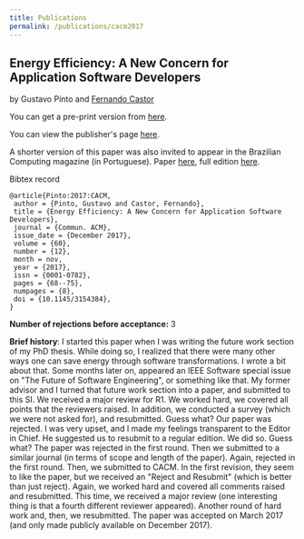 ```yaml
---
title: Publications
permalink: /publications/cacm2017
---
```


## Energy Efficiency: A New Concern for Application Software Developers ####

by Gustavo Pinto and [Fernando Castor](https://sites.google.com/a/cin.ufpe.br/castor/)

You can get a pre-print version from [here](http://gustavopinto.github.io/lost+found/cacm2017.pdf).

You can view the publisher's page [here](https://cacm.acm.org/magazines/2017/12/223044-energy-efficiency/fulltext).  

A shorter version of this paper was also invited to appear in the Brazilian Computing magazine (in Portuguese). Paper [here](http://gustavopinto.github.io/lost+found/compbrasil2018.pdf), full edition [here](http://www.sbc.org.br/images/flippingbook/computacaobrasil/computa_37/pdf/CompBrasil_37_180.pdf).

Bibtex record
```
@article{Pinto:2017:CACM,
 author = {Pinto, Gustavo and Castor, Fernando},
 title = {Energy Efficiency: A New Concern for Application Software Developers},
 journal = {Commun. ACM},
 issue_date = {December 2017},
 volume = {60},
 number = {12},
 month = nov,
 year = {2017},
 issn = {0001-0782},
 pages = {68--75},
 numpages = {8},
 doi = {10.1145/3154384},
}
```

**Number of rejections before acceptance:** 3

**Brief history**: I started this paper when I was writing the future work section of my PhD thesis. While doing so, I realized that there were many other ways one can save energy through software transformations. I wrote a bit about that. Some months later on, appeared an IEEE Software special issue on "The Future of Software Engineering", or something like that. My former advisor and I turned that future work section into a paper, and submitted to this SI. We received a major review for R1. We worked hard, we covered all points that the reviewers raised. In addition, we conducted a survey (which we were not asked for), and resubmitted. Guess what? Our paper was rejected. I was very upset, and I made my feelings transparent to the Editor in Chief. He suggested us to resubmit to a regular edition. We did so. Guess what? The paper was rejected in the first round. Then we submitted to a similar journal (in terms of scope and length of the paper). Again, rejected in the first round. Then, we submitted to CACM. In the first revision, they seem to like the paper, but we received an "Reject and Resubmit" (which is better than just reject). Again, we worked hard and covered all comments raised and resubmitted. This time, we received a major review (one interesting thing is that a fourth different reviewer appeared). Another round of hard work and, then, we resubmitted. The paper was accepted on March 2017 (and only made publicly available on December 2017).
